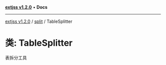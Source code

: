 [**extjss v1.2.0**](../../README.md) • **Docs**

***

[extjss v1.2.0](../../modules.md) / [split](../README.md) / TableSplitter

# 类: TableSplitter

表拆分工具
